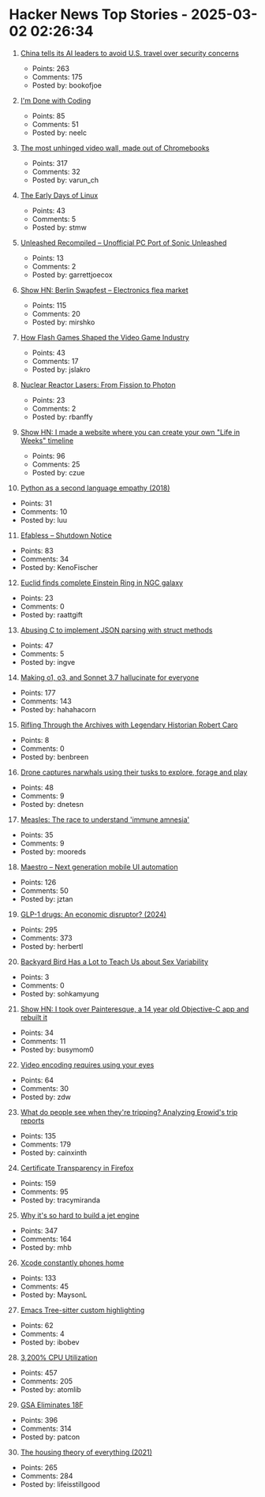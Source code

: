 # Hacker News Top Stories - 2025-03-02 02:26:34

1. [China tells its AI leaders to avoid U.S. travel over security concerns](https://www.wsj.com/world/china/china-ai-us-travel-advisory-ff248349)
   - Points: 263
   - Comments: 175
   - Posted by: bookofjoe

2. [I'm Done with Coding](https://www.neelc.org/2025/03/01/im-done-with-coding/)
   - Points: 85
   - Comments: 51
   - Posted by: neelc

3. [The most unhinged video wall, made out of Chromebooks](https://varun.ch/posts/videowall/)
   - Points: 317
   - Comments: 32
   - Posted by: varun_ch

4. [The Early Days of Linux](https://lwn.net/Articles/928581/)
   - Points: 43
   - Comments: 5
   - Posted by: stmw

5. [Unleashed Recompiled – Unofficial PC Port of Sonic Unleashed](https://github.com/hedge-dev/UnleashedRecomp)
   - Points: 13
   - Comments: 2
   - Posted by: garrettjoecox

6. [Show HN: Berlin Swapfest – Electronics flea market](https://www.swapfest.berlin/)
   - Points: 115
   - Comments: 20
   - Posted by: mirshko

7. [How Flash Games Shaped the Video Game Industry](https://www.flashgamehistory.com/)
   - Points: 43
   - Comments: 17
   - Posted by: jslakro

8. [Nuclear Reactor Lasers: From Fission to Photon](http://toughsf.blogspot.com/2019/04/nuclear-reactor-lasers-from-fission-to.html)
   - Points: 23
   - Comments: 2
   - Posted by: rbanffy

9. [Show HN: I made a website where you can create your own "Life in Weeks" timeline](https://lifeweeks.app/)
   - Points: 96
   - Comments: 25
   - Posted by: czue

10. [Python as a second language empathy (2018)](https://ballingt.com/python-second-language-empathy/)
   - Points: 31
   - Comments: 10
   - Posted by: luu

11. [Efabless – Shutdown Notice](https://efabless.com/notice)
   - Points: 83
   - Comments: 34
   - Posted by: KenoFischer

12. [Euclid finds complete Einstein Ring in NGC galaxy](https://www.euclid-ec.org/einstein-ring-in-ngc-6505/)
   - Points: 23
   - Comments: 0
   - Posted by: raattgift

13. [Abusing C to implement JSON parsing with struct methods](https://xnacly.me/posts/2025/json-parser-in-c-with-methods/)
   - Points: 47
   - Comments: 5
   - Posted by: ingve

14. [Making o1, o3, and Sonnet 3.7 hallucinate for everyone](https://bengarcia.dev/making-o1-o3-and-sonnet-3-7-hallucinate-for-everyone)
   - Points: 177
   - Comments: 143
   - Posted by: hahahacorn

15. [Rifling Through the Archives with Legendary Historian Robert Caro](https://www.smithsonianmag.com/history/rifling-through-archives-legendary-historian-robert-caro-180985956/)
   - Points: 8
   - Comments: 0
   - Posted by: benbreen

16. [Drone captures narwhals using their tusks to explore, forage and play](https://phys.org/news/2025-02-drone-captures-narwhals-tusks-explore.html)
   - Points: 48
   - Comments: 9
   - Posted by: dnetesn

17. [Measles: The race to understand 'immune amnesia'](https://www.bbc.com/future/article/20211112-the-people-with-immune-amnesia)
   - Points: 35
   - Comments: 9
   - Posted by: mooreds

18. [Maestro – Next generation mobile UI automation](https://github.com/mobile-dev-inc/Maestro)
   - Points: 126
   - Comments: 50
   - Posted by: jztan

19. [GLP-1 drugs: An economic disruptor? (2024)](https://wildfirelabs.substack.com/p/the-100-trillion-disruption-the-unforeseen)
   - Points: 295
   - Comments: 373
   - Posted by: herbertl

20. [Backyard Bird Has a Lot to Teach Us about Sex Variability](https://www.scientificamerican.com/article/a-backyard-bird-offers-a-new-way-of-thinking-about-sexes/)
   - Points: 3
   - Comments: 0
   - Posted by: sohkamyung

21. [Show HN: I took over Painteresque, a 14 year old Objective-C app and rebuilt it](https://apps.apple.com/ca/app/painteresque-photo-to-sketch/id6742038583)
   - Points: 34
   - Comments: 11
   - Posted by: busymom0

22. [Video encoding requires using your eyes](https://redvice.org/2025/encoding-requires-eyes/)
   - Points: 64
   - Comments: 30
   - Posted by: zdw

23. [What do people see when they're tripping? Analyzing Erowid's trip reports](https://themicrodose.substack.com/p/what-do-people-see-when-theyre-tripping)
   - Points: 135
   - Comments: 179
   - Posted by: cainxinth

24. [Certificate Transparency in Firefox](https://blog.transparency.dev/ct-in-firefox)
   - Points: 159
   - Comments: 95
   - Posted by: tracymiranda

25. [Why it's so hard to build a jet engine](https://www.construction-physics.com/p/why-its-so-hard-to-build-a-jet-engine)
   - Points: 347
   - Comments: 164
   - Posted by: mhb

26. [Xcode constantly phones home](https://lapcatsoftware.com/articles/2025/2/5.html?__readwiseLocation=)
   - Points: 133
   - Comments: 45
   - Posted by: MaysonL

27. [Emacs Tree-sitter custom highlighting](https://amitp.blogspot.com/2025/02/emacs-tree-sitter-custom-highlighting.html)
   - Points: 62
   - Comments: 4
   - Posted by: ibobev

28. [3,200% CPU Utilization](https://josephmate.github.io/2025-02-26-3200p-cpu-util/)
   - Points: 457
   - Comments: 205
   - Posted by: atomlib

29. [GSA Eliminates 18F](https://www.nextgov.com/people/2025/03/gsa-eliminates-18f/403400/)
   - Points: 396
   - Comments: 314
   - Posted by: patcon

30. [The housing theory of everything (2021)](https://worksinprogress.co/issue/the-housing-theory-of-everything/)
   - Points: 265
   - Comments: 284
   - Posted by: lifeisstillgood

